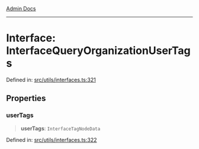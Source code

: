 [Admin Docs](/)

***

# Interface: InterfaceQueryOrganizationUserTags

Defined in: [src/utils/interfaces.ts:321](https://github.com/PalisadoesFoundation/talawa-admin/blob/main/src/utils/interfaces.ts#L321)

## Properties

### userTags

> **userTags**: `InterfaceTagNodeData`

Defined in: [src/utils/interfaces.ts:322](https://github.com/PalisadoesFoundation/talawa-admin/blob/main/src/utils/interfaces.ts#L322)
